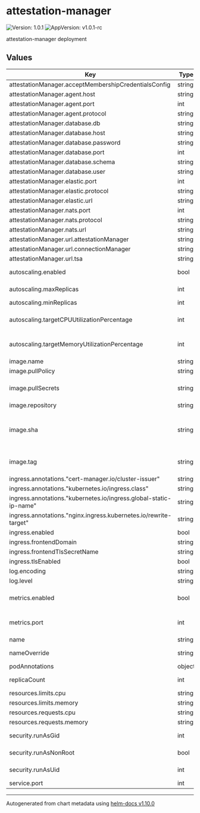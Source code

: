 # attestation-manager

![Version: 1.0.1](https://img.shields.io/badge/Version-1.0.1-informational?style=flat-square) ![AppVersion: v1.0.1-rc](https://img.shields.io/badge/AppVersion-v1.0.1--rc-informational?style=flat-square)

attestation-manager deployment

## Values

| Key                                                               | Type   | Default                                                 | Description                                                    |
| ----------------------------------------------------------------- | ------ | ------------------------------------------------------- | -------------------------------------------------------------- |
| attestationManager.acceptMembershipCredentialsConfig              | string | `"AUTO"`                                                |                                                                |
| attestationManager.agent.host                                     | string | `"ssi-abstraction"`                                     |                                                                |
| attestationManager.agent.port                                     | int    | `3010`                                                  |                                                                |
| attestationManager.agent.protocol                                 | string | `"http"`                                                |                                                                |
| attestationManager.database.db                                    | string | `"ocm_attestation_manager"`                             |                                                                |
| attestationManager.database.host                                  | string | `"postgresql-postgresql-ha-postgresql.infra"`           |                                                                |
| attestationManager.database.password                              | string | `"ocm_attestation_manager"`                             |                                                                |
| attestationManager.database.port                                  | int    | `5432`                                                  |                                                                |
| attestationManager.database.schema                                | string | `"attestation"`                                         |                                                                |
| attestationManager.database.user                                  | string | `"ocm_attestation_manager"`                             |                                                                |
| attestationManager.elastic.port                                   | int    | `9200`                                                  |                                                                |
| attestationManager.elastic.protocol                               | string | `"http"`                                                |                                                                |
| attestationManager.elastic.url                                    | string | `"elasticsearch"`                                       |                                                                |
| attestationManager.nats.port                                      | int    | `4222`                                                  |                                                                |
| attestationManager.nats.protocol                                  | string | `"nats"`                                                |                                                                |
| attestationManager.nats.url                                       | string | `"nats"`                                                |                                                                |
| attestationManager.url.attestationManager                         | string | `"https://gaiax.vereign.com/ocm/attestation"`           |                                                                |
| attestationManager.url.connectionManager                          | string | `"https://gaiax.vereign.com/ocm/connection"`            |                                                                |
| attestationManager.url.tsa                                        | string | `"https://gaiax.vereign.com/tsa/policy/policy/example"` |                                                                |
| autoscaling.enabled                                               | bool   | `false`                                                 | Enable autoscaling                                             |
| autoscaling.maxReplicas                                           | int    | `3`                                                     | Maximum replicas                                               |
| autoscaling.minReplicas                                           | int    | `1`                                                     | Minimum replicas                                               |
| autoscaling.targetCPUUtilizationPercentage                        | int    | `70`                                                    | CPU target for autoscaling trigger                             |
| autoscaling.targetMemoryUtilizationPercentage                     | int    | `70`                                                    | Memory target for autoscaling trigger                          |
| image.name                                                        | string | `"gaiax/attestation-manager"`                           | Image name                                                     |
| image.pullPolicy                                                  | string | `"IfNotPresent"`                                        | Image pull policy                                              |
| image.pullSecrets                                                 | string | `"deployment-key-light"`                                | Image pull secret when internal image is used                  |
| image.repository                                                  | string | `"eu.gcr.io/vrgn-infra-prj"`                            |                                                                |
| image.sha                                                         | string | `""`                                                    | Image sha, usually generated by the CI Uses image.tag if empty |
| image.tag                                                         | string | `""`                                                    | Image tag Uses .Chart.AppVersion if empty                      |
| ingress.annotations."cert-manager.io/cluster-issuer"              | string | `"letsencrypt-production-http"`                         |                                                                |
| ingress.annotations."kubernetes.io/ingress.class"                 | string | `"nginx"`                                               |                                                                |
| ingress.annotations."kubernetes.io/ingress.global-static-ip-name" | string | `"dev-light-public"`                                    |                                                                |
| ingress.annotations."nginx.ingress.kubernetes.io/rewrite-target"  | string | `"/$2"`                                                 |                                                                |
| ingress.enabled                                                   | bool   | `true`                                                  |                                                                |
| ingress.frontendDomain                                            | string | `"gaiax.vereign.com"`                                   |                                                                |
| ingress.frontendTlsSecretName                                     | string | `"cert-manager-tls"`                                    |                                                                |
| ingress.tlsEnabled                                                | bool   | `true`                                                  |                                                                |
| log.encoding                                                      | string | `"json"`                                                |                                                                |
| log.level                                                         | string | `"INFO"`                                                |                                                                |
| metrics.enabled                                                   | bool   | `true`                                                  | Enable prometheus metrics                                      |
| metrics.port                                                      | int    | `2112`                                                  | Port for prometheus metrics                                    |
| name                                                              | string | `"ssi-abstraction"`                                     | Application name                                               |
| nameOverride                                                      | string | `""`                                                    | Ovverwrites application name                                   |
| podAnnotations                                                    | object | `{}`                                                    |                                                                |
| replicaCount                                                      | int    | `1`                                                     | Default number of instances to start                           |
| resources.limits.cpu                                              | string | `"150m"`                                                |                                                                |
| resources.limits.memory                                           | string | `"128Mi"`                                               |                                                                |
| resources.requests.cpu                                            | string | `"25m"`                                                 |                                                                |
| resources.requests.memory                                         | string | `"64Mi"`                                                |                                                                |
| security.runAsGid                                                 | int    | `0`                                                     | Group used by the apps                                         |
| security.runAsNonRoot                                             | bool   | `false`                                                 | by default, apps run as non-root                               |
| security.runAsUid                                                 | int    | `0`                                                     | User used by the apps                                          |
| service.port                                                      | int    | `3005`                                                  |                                                                |

---

Autogenerated from chart metadata using [helm-docs v1.10.0](https://github.com/norwoodj/helm-docs/releases/v1.10.0)
